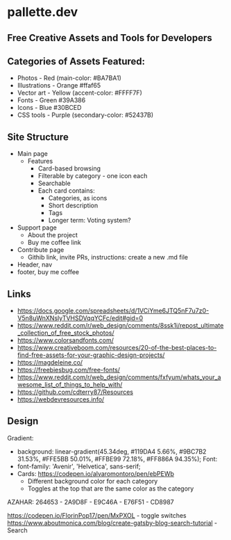 # pallette.dev
## Free Creative Assets and Tools for Developers

## Categories of Assets Featured:
* Photos - Red (main-color: #BA7BA1)
* Illustrations - Orange #ffaf65
* Vector art - Yellow (accent-color: #FFFF7F)
* Fonts - Green #39A386
* Icons - Blue #30BCED
* CSS tools - Purple (secondary-color: #52437B)

## Site Structure
* Main page
  * Features
    * Card-based browsing
    * Filterable by category - one icon each
    * Searchable
    * Each card contains:
      * Categories, as icons
      * Short description
      * Tags
      * Longer term: Voting system?
* Support page
  * About the project
  * Buy me coffee link
* Contribute page
  * Githib link, invite PRs, instructions: create a new .md file
* Header, nav
* footer, buy me coffee


## Links

* https://docs.google.com/spreadsheets/d/1VCiYme6JTQ5nF7u7z0-V5n8uWnXNslyTVHSDVqqYCFc/edit#gid=0
* https://www.reddit.com/r/web_design/comments/8ssk1i/repost_ultimate_collection_of_free_stock_photos/
* https://www.colorsandfonts.com/
* https://www.creativeboom.com/resources/20-of-the-best-places-to-find-free-assets-for-your-graphic-design-projects/
* https://magdeleine.co/
* https://freebiesbug.com/free-fonts/
* https://www.reddit.com/r/web_design/comments/fxfyum/whats_your_awesome_list_of_things_to_help_with/
* https://github.com/cdterry87/Resources
* https://webdevresources.info/


## Design

Gradient:
* background: linear-gradient(45.34deg, #119DA4 5.66%, #9BC7B2 31.53%, #FFE5BB 50.01%, #FFBE99 72.18%, #FF886A 94.35%);
Font:
* font-family: 'Avenir', 'Helvetica', sans-serif;
* Cards: https://codepen.io/alvaromontoro/pen/ebPEWb
  * Different background color for each category
  * Toggles at the top that are the same color as the category

AZAHAR: 264653 - 2A9D8F - E9C46A - E76F51 - CD8987 

https://codepen.io/FlorinPop17/pen/MxPXOL - toggle switches
https://www.aboutmonica.com/blog/create-gatsby-blog-search-tutorial - Search


